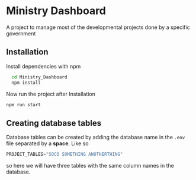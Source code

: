 
# Ministry Dashboard

A project to manage most of the developmental projects done by a specific government


## Installation

Install dependencies with npm

```bash
  cd Ministry_Dashboard
  npm install
```
    
Now run the project after Installation
```bash
npm run start
```
## Creating database tables

Database tables can be created by adding the database name in the `.env` file separated by a **space**. Like so

```javascript
PROJECT_TABLES="SOCO SOMETHING ANOTHERTHING"
```

so here we will have three tables with the same column names in the database.

